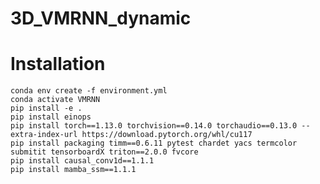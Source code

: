 # 3D_VMRNN_dynamic
# Installation  
    conda env create -f environment.yml
    conda activate VMRNN
    pip install -e .
    pip install einops
    pip install torch==1.13.0 torchvision==0.14.0 torchaudio==0.13.0 --extra-index-url https://download.pytorch.org/whl/cu117
    pip install packaging timm==0.6.11 pytest chardet yacs termcolor submitit tensorboardX triton==2.0.0 fvcore
    pip install causal_conv1d==1.1.1
    pip install mamba_ssm==1.1.1

